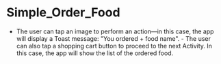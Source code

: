 # Simple_Order_Food
- The user can tap an image to perform an action—in this case, the app will display a Toast message: "You ordered + food name". - The user can also tap a shopping cart button to proceed to the next Activity. In this case, the app will show the list of the ordered food.
